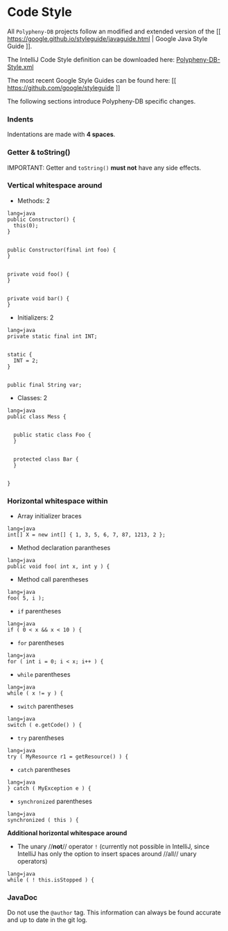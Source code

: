 # Code Style
All `Polypheny-DB` projects follow an modified and extended version of the [[ https://google.github.io/styleguide/javaguide.html | Google Java Style Guide ]].

The IntelliJ Code Style definition can be downloaded here: 
[Polypheny-DB-Style.xml](Polypheny-DB-Style.xml)


The most recent Google Style Guides can be found here: [[ https://github.com/google/styleguide ]]

The following sections introduce Polypheny-DB specific changes.


### Indents 
Indentations are made with **4 spaces**.


### Getter & toString()
IMPORTANT: Getter and `toString()` **must not** have any side effects.



### Vertical whitespace around
  * Methods: 2
```
lang=java
public Constructor() {
  this(0);
}


public Constructor(final int foo) {
}


private void foo() {
}


private void bar() {
}
```
  * Initializers: 2
```
lang=java
private static final int INT;


static {
  INT = 2;
}


public final String var;
```
  * Classes: 2
```
lang=java
public class Mess {


  public static class Foo {
  }


  protected class Bar {
  }


}
```


### Horizontal whitespace within
  * Array initializer braces 
```
lang=java
int[] X = new int[] { 1, 3, 5, 6, 7, 87, 1213, 2 };
```
  * Method declaration parantheses
```
lang=java
public void foo( int x, int y ) {
```
  * Method call parentheses
```
lang=java
foo( 5, i );
```
  * `if` parentheses 
``` 
lang=java
if ( 0 < x && x < 10 ) {
```
  * `for` parentheses
```
lang=java
for ( int i = 0; i < x; i++ ) {
```
  * `while` parentheses
```
lang=java
while ( x != y ) {
```
  * `switch` parentheses
```
lang=java
switch ( e.getCode() ) {
```
  * `try` parentheses
```
lang=java
try ( MyResource r1 = getResource() ) {
```
  * `catch` parentheses
```
lang=java
} catch ( MyException e ) {
```
  * `synchronized` parentheses
```
lang=java
synchronized ( this ) {
```
**Additional horizontal whitespace around**
  * The unary //**not**// operator `!` (currently not possible in IntelliJ, since IntelliJ has only the option to insert spaces around //all// unary operators)
```
lang=java
while ( ! this.isStopped ) {
```


### JavaDoc
Do not use the `@author` tag. This information can always be found accurate and up to date in the git log.